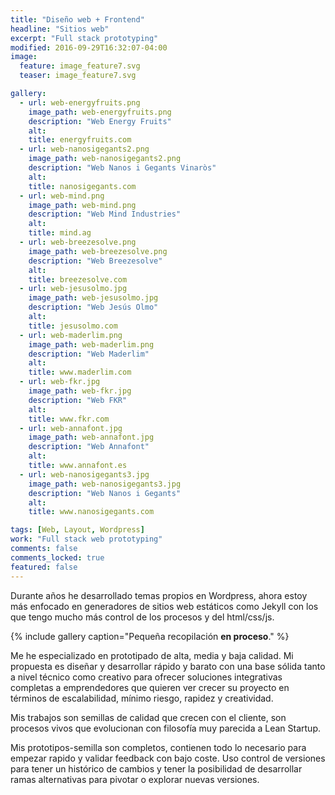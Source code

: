 ```yaml
---
title: "Diseño web + Frontend"
headline: "Sitios web"
excerpt: "Full stack prototyping"
modified: 2016-09-29T16:32:07-04:00
image:
  feature: image_feature7.svg
  teaser: image_feature7.svg

gallery:
  - url: web-energyfruits.png
    image_path: web-energyfruits.png
    description: "Web Energy Fruits"
    alt:
    title: energyfruits.com
  - url: web-nanosigegants2.png
    image_path: web-nanosigegants2.png
    description: "Web Nanos i Gegants Vinaròs"
    alt:
    title: nanosigegants.com
  - url: web-mind.png
    image_path: web-mind.png
    description: "Web Mind Industries"
    alt:
    title: mind.ag
  - url: web-breezesolve.png
    image_path: web-breezesolve.png
    description: "Web Breezesolve"
    alt:
    title: breezesolve.com
  - url: web-jesusolmo.jpg
    image_path: web-jesusolmo.jpg
    description: "Web Jesús Olmo"
    alt:
    title: jesusolmo.com
  - url: web-maderlim.png
    image_path: web-maderlim.png
    description: "Web Maderlim"
    alt:
    title: www.maderlim.com
  - url: web-fkr.jpg
    image_path: web-fkr.jpg
    description: "Web FKR"
    alt:
    title: www.fkr.com
  - url: web-annafont.jpg
    image_path: web-annafont.jpg
    description: "Web Annafont"
    alt:
    title: www.annafont.es
  - url: web-nanosigegants3.jpg
    image_path: web-nanosigegants3.jpg
    description: "Web Nanos i Gegants"
    alt:
    title: www.nanosigegants.com

tags: [Web, Layout, Wordpress]
work: "Full stack web prototyping"
comments: false
comments_locked: true
featured: false
---
```


Durante años he desarrollado temas propios en Wordpress, ahora estoy más enfocado en generadores de sitios web estáticos como Jekyll con los que tengo mucho más control de los procesos y del html/css/js.

{% include gallery caption="Pequeña recopilación **en proceso**." %}

Me he especializado en prototipado de alta, media y baja calidad. Mi propuesta es diseñar y desarrollar rápido y barato con una base sólida tanto a nivel técnico como creativo para ofrecer soluciones integrativas completas a emprendedores que quieren ver crecer su proyecto en términos de escalabilidad, mínimo riesgo, rapidez y creatividad.

Mis trabajos son semillas de calidad que crecen con el cliente, son procesos vivos que evolucionan con filosofía muy parecida a Lean Startup.

Mis prototipos-semilla son completos, contienen todo lo necesario para empezar rapido y validar feedback con bajo coste. Uso control de versiones para tener un histórico de cambios y tener la posibilidad de desarrollar ramas alternativas para pivotar o explorar nuevas versiones.
